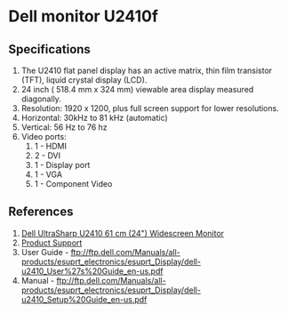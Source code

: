 # Dell monitor U2410f

## Specifications

1. The U2410 flat panel display has an active matrix, thin film transistor (TFT), liquid crystal display (LCD).
1. 24 inch ( 518.4 mm x 324 mm) viewable area display measured diagonally.
1. Resolution: 1920 x 1200, plus full screen support for lower resolutions.
1. Horizontal: 30kHz to 81 kHz (automatic)
1. Vertical: 56 Hz to 76 hz
1. Video ports:
    1. 1 - HDMI
    1. 2 - DVI
    1. 1 - Display port
    1. 1 - VGA
    1. 1 - Component Video

## References

1. [Dell UltraSharp U2410 61 cm (24") Widescreen Monitor](http://www.dell.com/ae/business/p/dell-u2410/pd)
1. [Product Support](http://www.dell.com/support/home/us/en/04/product-support/product/dell-u2410/get-started)
1. User Guide - ftp://ftp.dell.com/Manuals/all-products/esuprt_electronics/esuprt_Display/dell-u2410_User%27s%20Guide_en-us.pdf
1. Manual - ftp://ftp.dell.com/Manuals/all-products/esuprt_electronics/esuprt_Display/dell-u2410_Setup%20Guide_en-us.pdf
